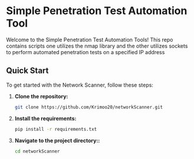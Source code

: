# Simple Penetration Test Automation Tool
Welcome to the Simple Penetration Test Automation Tools! This repo contains scripts one utilizes the nmap library and the other utilizes sockets to perform automated penetration tests on a specified IP address

## Quick Start

To get started with the Network Scanner, follow these steps:

1. **Clone the repository:**

    ```bash
    git clone https://github.com/Krimoo20/networkScanner.git
    ```
    
2. **Install the requirements:**

    ```bash
    pip install -r requirements.txt
    ```
3. **Navigate to the project directory::**

    ```bash
   cd networkScanner
    ```

